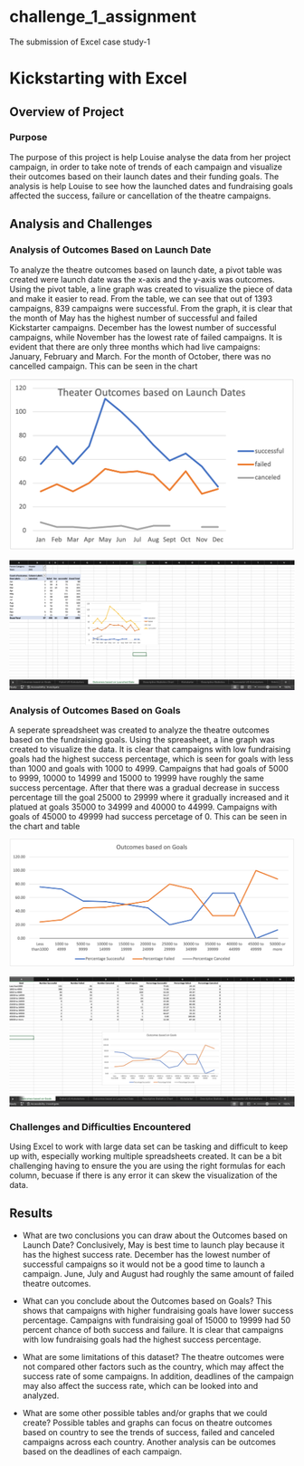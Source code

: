 # challenge_1_assignment
The submission of Excel case study-1

# Kickstarting with Excel

## Overview of Project

### Purpose
The purpose of this project is help Louise analyse the data from her project campaign, in order to take note of trends of each campaign and visualize their outcomes based on their launch dates and their funding goals. The analysis is help Louise to see how the launched dates and fundraising goals affected the success, failure or cancellation of the theatre campaigns.

## Analysis and Challenges

### Analysis of Outcomes Based on Launch Date
To analyze the theatre outcomes based on launch date, a pivot table was created were launch date was the x-axis and the y-axis was outcomes. Using the pivot table, a line graph was created to visualize the piece of data and make it easier to read. From the table, we can see that out of 1393 campaigns, 839 campaigns were successful. From the graph, it is clear that the month of May has the highest number of successful and failed Kickstarter campaigns. December has the lowest number of successful campaigns, while November has the lowest rate of failed campaigns. It is evident that there are only three months which had live campaigns: January, February and March. For the month of October, there was no cancelled campaign. This can be seen in the chart

![Theater_Outcomes_vs_Launch](Resources./Theater_Outcomes_vs_Launch.png)




![Theatre_Outcome_vs_Launch_Table](Resources./Theatre_Outcome_vs_Launch_Table.png) 

### Analysis of Outcomes Based on Goals
A seperate spreadsheet was created to analyze the theatre outcomes based on the fundraising goals. Using the spreasheet, a line graph was created to visualize the data. It is clear that campaigns with low fundraising goals had the highest success percentage, which is seen for goals with less than 1000 and goals with 1000 to 4999. Campaigns that had goals of 5000 to 9999, 10000 to 14999 and 15000 to 19999 have roughly the same success percentage. After that there was a gradual decrease in success percentage till the goal 25000 to 29999 where it gradually increased and it platued at goals 35000 to 34999 and 40000 to 44999. Campaigns with goals of 45000 to 49999 had success percetage of 0. This can be seen in the chart and table 

![Outcomes_vs_Goals](Resources./Outcomes_vs_Goals.png) 


![Outcomes_vs_ Goals Table](Resources./Outcomes_vs_Goals_Table.png) 

### Challenges and Difficulties Encountered
Using Excel to work with large data set can be tasking and difficult to keep up with, especially working multiple spreadsheets created. It can be a bit challenging having to ensure the you are using the right formulas for each column, becuase if there is any error it can skew the visualization of the data.

## Results

- What are two conclusions you can draw about the Outcomes based on Launch Date?
Conclusively, May is best time to launch play because it has the highest success rate. December has the lowest number of successful campaigns so it would not be a good time to launch a campaign. June, July and August had roughly the same amount of failed theatre outcomes.

- What can you conclude about the Outcomes based on Goals?
This shows that campaigns with higher fundraising goals have lower success percentage. Campaigns with fundraising goal of 15000 to 19999 had 50 percent chance of both success and failure. It is clear that campaigns with low fundraising goals had the highest success percentage.

- What are some limitations of this dataset?
The theatre outcomes were not compared other factors such as the country, which may affect the success rate of some campaigns. In addition, deadlines of the campaign may also affect the success rate, which can be looked into and analyzed.


- What are some other possible tables and/or graphs that we could create?
Possible tables and graphs can focus on theatre outcomes based on country to see the trends of success, failed and canceled campaigns across each country. Another analysis can be outcomes based on the deadlines of each campaign.
